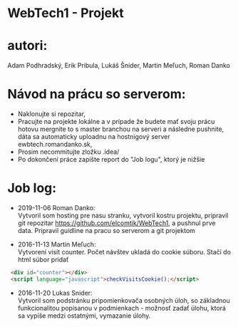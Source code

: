 # WebTech1 - Projekt

autori:
=======
Adam Podhradský, Erik Pribula, Lukáš Šníder, Martin Meľuch, Roman Danko

Návod na prácu so serverom:
===========================
* Naklonujte si repozitar,
* Pracujte na projekte lokálne a v prípade že budete mať svoju prácu hotovu mergnite to s master branchou na serveri a následne pushnite, dáta sa automaticky uploadnu na hostnigový server ewbtech.romandanko.sk,
* Prosim necommitujte zložku .idea/
* Po dokončení práce zapíšte report do "Job logu", ktorý je nižšie

Job log:
========
* 2019-11-06 Roman Danko:<br>
Vytvoril som hosting pre nasu stranku, vytvoril kostru projektu, pripravil git repozitar https://github.com/elcomtik/WebTech1, a pushnul prve data. Pripravil guidline na pracu so serverom a git projektom<br>

* 2016-11-13 Martin Meľuch:<br>
Vytvorení visit counter. Počet návštev ukladá do cookie súboru. Stačí do html súbor pridať
```html
 <div id="counter"></div>
 <script language="javascript">checkVisitsCookie();</script>
```

* 2016-11-20 Lukas Snider:<br>
Vytvoril som podstránku pripomienkovača osobných úloh, so základnou funkcionalitou popísanou v podmienkach - možnosť zadať úlohu, ktorá sa vypíše medzi ostatnými, vymazanie úlohy.<br>
